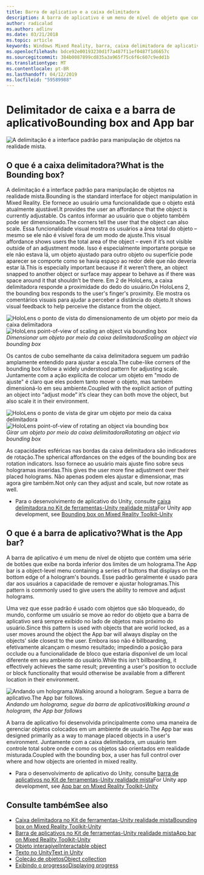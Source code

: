 ```yaml
---
title: Barra de aplicativo e a caixa delimitadora
description: A barra de aplicativo é um menu de nível de objeto que contém uma série de botões que exibe na borda inferior dos limites de um holograma.
author: radicalad
ms.author: adlinv
ms.date: 03/21/2018
ms.topic: article
keywords: Windows Mixed Reality, barra, caixa delimitadora de aplicativo
ms.openlocfilehash: bdce92e00193230d1f7a487f11ef0487f1d6657c
ms.sourcegitcommit: 384b0087899cd835a3a965f75c6f6c607c9edd1b
ms.translationtype: MT
ms.contentlocale: pt-BR
ms.lasthandoff: 04/12/2019
ms.locfileid: "59589988"
---
```

# <a name="bounding-box-and-app-bar"></a><span data-ttu-id="1638b-104">Delimitador de caixa e a barra de aplicativo</span><span class="sxs-lookup"><span data-stu-id="1638b-104">Bounding box and App bar</span></span>
![A delimitação é a interface padrão para manipulação de objetos na realidade mista.](images/640px-boundingbox-hero.jpg)<br>

## <a name="what-is-the-bounding-box"></a><span data-ttu-id="1638b-106">O que é a caixa delimitadora?</span><span class="sxs-lookup"><span data-stu-id="1638b-106">What is the Bounding box?</span></span>

<span data-ttu-id="1638b-107">A delimitação é a interface padrão para manipulação de objetos na realidade mista.</span><span class="sxs-lookup"><span data-stu-id="1638b-107">Bounding is the standard interface for object manipulation in Mixed Reality.</span></span> <span data-ttu-id="1638b-108">Ele fornece ao usuário uma funcionalidade que o objeto está atualmente ajustável.</span><span class="sxs-lookup"><span data-stu-id="1638b-108">It provides the user an affordance that the object is currently adjustable.</span></span> <span data-ttu-id="1638b-109">Os cantos informar ao usuário que o objeto também pode ser dimensionado.</span><span class="sxs-lookup"><span data-stu-id="1638b-109">The corners tell the user that the object can also scale.</span></span> <span data-ttu-id="1638b-110">Essa funcionalidade visual mostra os usuários a área total do objeto – mesmo se ele não é visível fora de um modo de ajuste.</span><span class="sxs-lookup"><span data-stu-id="1638b-110">This visual affordance shows users the total area of the object – even if it’s not visible outside of an adjustment mode.</span></span> <span data-ttu-id="1638b-111">Isso é especialmente importante porque se ele não estava lá, um objeto ajustado para outro objeto ou superfície pode aparecer se comporte como se havia espaço ao redor dele que não deveria estar lá.</span><span class="sxs-lookup"><span data-stu-id="1638b-111">This is especially important because if it weren’t there, an object snapped to another object or surface may appear to behave as if there was space around it that shouldn’t be there.</span></span> <span data-ttu-id="1638b-112">Em 2 de HoloLens, a caixa delimitadora responde a proximidade do dedo do usuário.</span><span class="sxs-lookup"><span data-stu-id="1638b-112">On HoloLens 2, the bounding box responds to the user's finger's proximity.</span></span> <span data-ttu-id="1638b-113">Ele mostra os comentários visuais para ajudar a perceber a distância do objeto.</span><span class="sxs-lookup"><span data-stu-id="1638b-113">It shows visual feedback to help perceive the distance from the object.</span></span> 

<span data-ttu-id="1638b-114">![HoloLens o ponto de vista do dimensionamento de um objeto por meio da caixa delimitadora](images/bounding-box-scale.gif)</span><span class="sxs-lookup"><span data-stu-id="1638b-114">![HoloLens point-of-view of scaling an object via bounding box](images/bounding-box-scale.gif)</span></span><br>
<span data-ttu-id="1638b-115">*Dimensionar um objeto por meio da caixa delimitadora*</span><span class="sxs-lookup"><span data-stu-id="1638b-115">*Scaling an object via bounding box*</span></span>

<span data-ttu-id="1638b-116">Os cantos de cubo semelhante da caixa delimitadora seguem um padrão amplamente entendido para ajustar a escala.</span><span class="sxs-lookup"><span data-stu-id="1638b-116">The cube-like corners of the bounding box follow a widely understood pattern for adjusting scale.</span></span> <span data-ttu-id="1638b-117">Juntamente com a ação explícita de colocar um objeto em "modo de ajuste" é claro que eles podem tanto mover o objeto, mas também dimensioná-lo em seu ambiente.</span><span class="sxs-lookup"><span data-stu-id="1638b-117">Coupled with the explicit action of putting an object into “adjust mode” it’s clear they can both move the object, but also scale it in their environment.</span></span>

<span data-ttu-id="1638b-118">![HoloLens o ponto de vista de girar um objeto por meio da caixa delimitadora](images/bounding-box-rotate.gif)</span><span class="sxs-lookup"><span data-stu-id="1638b-118">![HoloLens point-of-view of rotating an object via bounding box](images/bounding-box-rotate.gif)</span></span><br>
<span data-ttu-id="1638b-119">*Girar um objeto por meio da caixa delimitadora*</span><span class="sxs-lookup"><span data-stu-id="1638b-119">*Rotating an object via bounding box*</span></span>

<span data-ttu-id="1638b-120">As capacidades esféricas nas bordas da caixa delimitadora são indicadores de rotação.</span><span class="sxs-lookup"><span data-stu-id="1638b-120">The spherical affordances on the edges of the bounding box are rotation indicators.</span></span> <span data-ttu-id="1638b-121">Isso fornece ao usuário mais ajuste fino sobre seus hologramas inseridas.</span><span class="sxs-lookup"><span data-stu-id="1638b-121">This gives the user more fine adjustment over their placed holograms.</span></span> <span data-ttu-id="1638b-122">Não apenas podem eles ajustar e dimensionar, mas agora gire também.</span><span class="sxs-lookup"><span data-stu-id="1638b-122">Not only can they adjust and scale, but now rotate as well.</span></span>

* <span data-ttu-id="1638b-123">Para o desenvolvimento de aplicativo do Unity, consulte [caixa delimitadora no Kit de ferramentas-Unity realidade mista](https://microsoft.github.io/MixedRealityToolkit-Unity/Documentation/README_BoundingBox.html)</span><span class="sxs-lookup"><span data-stu-id="1638b-123">For Unity app development, see [Bounding box on Mixed Reality Toolkit-Unity](https://microsoft.github.io/MixedRealityToolkit-Unity/Documentation/README_BoundingBox.html)</span></span>

## <a name="what-is-the-app-bar"></a><span data-ttu-id="1638b-124">O que é a barra de aplicativo?</span><span class="sxs-lookup"><span data-stu-id="1638b-124">What is the App bar?</span></span>

<span data-ttu-id="1638b-125">A barra de aplicativo é um menu de nível de objeto que contém uma série de botões que exibe na borda inferior dos limites de um holograma.</span><span class="sxs-lookup"><span data-stu-id="1638b-125">The App bar is a object-level menu containing a series of buttons that displays on the bottom edge of a hologram's bounds.</span></span> <span data-ttu-id="1638b-126">Esse padrão geralmente é usado para dar aos usuários a capacidade de remover e ajustar hologramas.</span><span class="sxs-lookup"><span data-stu-id="1638b-126">This pattern is commonly used to give users the ability to remove and adjust holograms.</span></span>

<span data-ttu-id="1638b-127">Uma vez que esse padrão é usado com objetos que são bloqueado, do mundo, conforme um usuário se move ao redor do objeto que a barra de aplicativo será sempre exibido no lado de objetos mais próximo do usuário.</span><span class="sxs-lookup"><span data-stu-id="1638b-127">Since this pattern is used with objects that are world locked, as a user moves around the object the App bar will always display on the objects' side closest to the user.</span></span> <span data-ttu-id="1638b-128">Embora isso não é billboarding, efetivamente alcançam o mesmo resultado; impedindo a posição para occlude ou a funcionalidade de bloco que estaria disponível de um local diferente em seu ambiente do usuário.</span><span class="sxs-lookup"><span data-stu-id="1638b-128">While this isn't billboarding, it effectively achieves the same result; preventing a user's position to occlude or block functionality that would otherwise be available from a different location in their environment.</span></span>

<span data-ttu-id="1638b-129">![Andando um holograma.</span><span class="sxs-lookup"><span data-stu-id="1638b-129">![Walking around a hologram.</span></span> <span data-ttu-id="1638b-130">Segue a barra de aplicativo.](images/holobar-followuser.gif)</span><span class="sxs-lookup"><span data-stu-id="1638b-130">The App bar follows.](images/holobar-followuser.gif)</span></span><br>
<span data-ttu-id="1638b-131">*Andando um holograma, segue da barra de aplicativos*</span><span class="sxs-lookup"><span data-stu-id="1638b-131">*Walking around a hologram, the App bar follows*</span></span>

<span data-ttu-id="1638b-132">A barra de aplicativo foi desenvolvida principalmente como uma maneira de gerenciar objetos colocados em um ambiente de usuário.</span><span class="sxs-lookup"><span data-stu-id="1638b-132">The App bar was designed primarily as a way to manage placed objects in a user's environment.</span></span> <span data-ttu-id="1638b-133">Juntamente com a caixa delimitadora, um usuário tem controle total sobre onde e como os objetos são orientados em realidade misturada.</span><span class="sxs-lookup"><span data-stu-id="1638b-133">Coupled with the bounding box, a user has full control over where and how objects are oriented in mixed reality.</span></span>

* <span data-ttu-id="1638b-134">Para o desenvolvimento de aplicativo do Unity, consulte [barra de aplicativos no Kit de ferramentas-Unity realidade mista](https://microsoft.github.io/MixedRealityToolkit-Unity/Documentation/README_AppBar.html)</span><span class="sxs-lookup"><span data-stu-id="1638b-134">For Unity app development, see [App bar on Mixed Reality Toolkit-Unity](https://microsoft.github.io/MixedRealityToolkit-Unity/Documentation/README_AppBar.html)</span></span>

## <a name="see-also"></a><span data-ttu-id="1638b-135">Consulte também</span><span class="sxs-lookup"><span data-stu-id="1638b-135">See also</span></span>
* [<span data-ttu-id="1638b-136">Caixa delimitadora no Kit de ferramentas-Unity realidade mista</span><span class="sxs-lookup"><span data-stu-id="1638b-136">Bounding box on Mixed Reality Toolkit-Unity</span></span>](https://microsoft.github.io/MixedRealityToolkit-Unity/Documentation/README_BoundingBox.html)
* [<span data-ttu-id="1638b-137">Barra de aplicativos no Kit de ferramentas-Unity realidade mista</span><span class="sxs-lookup"><span data-stu-id="1638b-137">App bar on Mixed Reality Toolkit-Unity</span></span>](https://microsoft.github.io/MixedRealityToolkit-Unity/Documentation/README_AppBar.html)
* [<span data-ttu-id="1638b-138">Objeto interagível</span><span class="sxs-lookup"><span data-stu-id="1638b-138">Interactable object</span></span>](interactable-object.md)
* [<span data-ttu-id="1638b-139">Texto no Unity</span><span class="sxs-lookup"><span data-stu-id="1638b-139">Text in Unity</span></span>](text-in-unity.md)
* [<span data-ttu-id="1638b-140">Coleção de objetos</span><span class="sxs-lookup"><span data-stu-id="1638b-140">Object collection</span></span>](object-collection.md)
* [<span data-ttu-id="1638b-141">Exibindo o progresso</span><span class="sxs-lookup"><span data-stu-id="1638b-141">Displaying progress</span></span>](progress.md)
